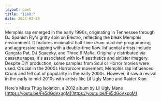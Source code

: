 ```yaml
---
layout: post
title: "1168:"
date: 2024-02-28
---
```


Memphis rap emerged in the early 1990s, originating in Tennessee through DJ Spanish Fly's gritty spin on Electro, reflecting the bleak Memphis environment. It features minimalist half-time drum machine programming and aggressive rapping with a double-time flow. Influential artists include Gangsta Pat, DJ Squeeky, and Three 6 Mafia. Originally distributed via cassette tapes, it's associated with lo-fi aesthetics and sinister imagery. Despite DIY production, some samples from Soul or Horror movies were used. Crucial in the 2000s Horrorcore movement, Memphis rap influenced Crunk and fell out of popularity in the early 2000s. However, it saw a revival in the early to mid-2010s with artists like Lil Ugly Mane and Raider Klan.

Here's Mista Thug Isolation, a 2012 album by Lil Ugly Mane  
[https://youtu.be/Fe5dGoVxpgM](https://youtu.be/Fe5dGoVxpgM)
